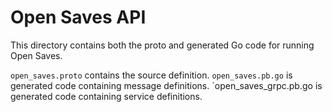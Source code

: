 # Open Saves API

This directory contains both the proto and generated Go code for running
Open Saves.

`open_saves.proto` contains the source definition.
`open_saves.pb.go` is generated code containing message definitions.
`open_saves_grpc.pb.go is generated code containing service definitions.

